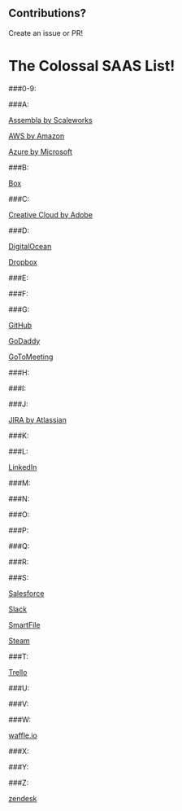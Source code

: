 ## Contributions? 
Create an issue or PR!

# The Colossal SAAS List!

###0-9:

###A:

[Assembla by Scaleworks](https://www.assembla.com/)

[AWS by Amazon](https://aws.amazon.com/)

[Azure by Microsoft](https://azure.com)

###B:

[Box](https://www.box.com/)

###C:

[Creative Cloud by Adobe](http://www.adobe.com/)

###D:

[DigitalOcean](https://www.digitalocean.com/)

[Dropbox](https://www.dropbox.com/)

###E:

###F:

###G:

[GitHub](https://github.com/)

[GoDaddy](https://www.godaddy.com)

[GoToMeeting](https://www.gotomeeting.com/)

###H:

###I:

###J:

[JIRA by Atlassian](https://jira.atlassian.com/secure/Dashboard.jspa)

###K:

###L:

[LinkedIn](https://www.linkedin.com)

###M:

###N:

###O:

###P:

###Q:

###R:

###S:

[Salesforce](https://www.salesforce.com/)

[Slack](https://slack.com)

[SmartFile](https://www.smartfile.com/)

[Steam](http://store.steampowered.com/)

###T:

[Trello](https://trello.com)

###U:

###V:

###W:

[waffle.io](https://waffle.io)

###X:

###Y:

###Z:

[zendesk](https://www.zendesk.com)

